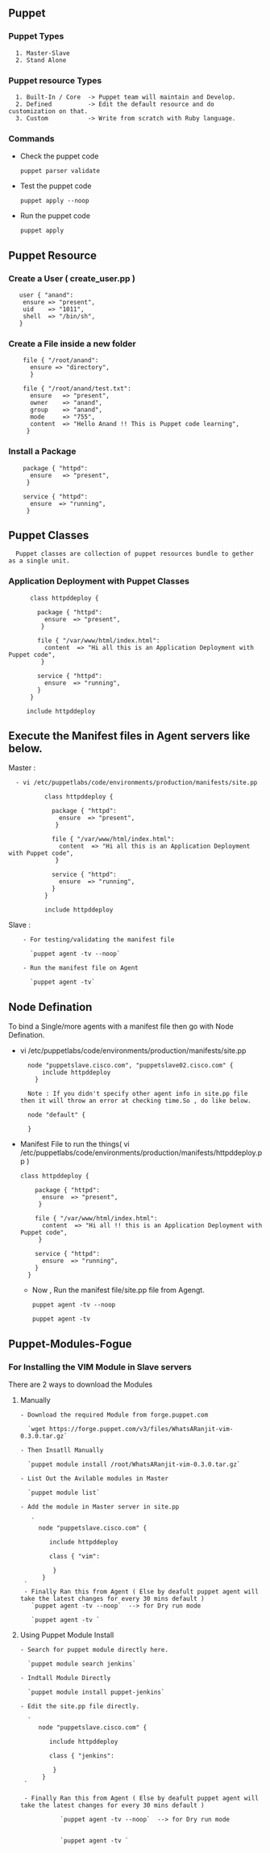 ## Puppet


### Puppet Types
  
      1. Master-Slave
      2. Stand Alone

### Puppet resource Types

      1. Built-In / Core  -> Puppet team will maintain and Develop.
      2. Defined          -> Edit the default resource and do customization on that.
      3. Custom           -> Write from scratch with Ruby language.

### Commands

  - Check the puppet code
  
    `puppet parser validate`
  
  - Test the puppet code
  
    `puppet apply --noop`
  
  - Run the puppet code
  
    `puppet apply`
    
    
 ## Puppet Resource
 
 ### Create a User ( create_user.pp )
 
       user { "anand":
        ensure => "present",
        uid    => "1011",
        shell  => "/bin/sh",
       }
       
### Create a File inside a new folder

        file { "/root/anand":
          ensure => "directory",
          }

        file { "/root/anand/test.txt":
          ensure   => "present",
          owner    => "anand",
          group    => "anand",
          mode     => "755",
          content  => "Hello Anand !! This is Puppet code learning",
         }
         
### Install a Package

        package { "httpd":
          ensure   => "present",
         }

        service { "httpd":
          ensure  => "running",
         }


## Puppet Classes

      Puppet classes are collection of puppet resources bundle to gether as a single unit.
      
### Application Deployment with Puppet Classes

          class httpddeploy {

            package { "httpd":
              ensure  => "present",
             }

            file { "/var/www/html/index.html":
              content  => "Hi all this is an Application Deployment with Puppet code",
             }

            service { "httpd":
              ensure  => "running",
            }
          }
          
         include httpddeploy
         
         
## Execute the Manifest files in Agent servers like below.

   Master : 

      - vi /etc/puppetlabs/code/environments/production/manifests/site.pp

              class httpddeploy {

                package { "httpd":
                  ensure  => "present",
                 }

                file { "/var/www/html/index.html":
                  content  => "Hi all this is an Application Deployment with Puppet code",
                 }

                service { "httpd":
                  ensure  => "running",
                }
              }

              include httpddeploy
  
   Slave :
 
        - For testing/validating the manifest file 

          `puppet agent -tv --noop`

        - Run the manifest file on Agent

          `puppet agent -tv`

  
  
## Node Defination

  To bind a Single/more agents with a  manifest file then go with Node Defination.
  
  - vi /etc/puppetlabs/code/environments/production/manifests/site.pp
  
          node "puppetslave.cisco.com", "puppetslave02.cisco.com" {
              include httpddeploy
            }
            
          Note : If you didn't specify other agent info in site.pp file then it will throw an error at checking time.So , do like below.
          
          node "default" {
          
          }
            
  - Manifest File to run the things( vi /etc/puppetlabs/code/environments/production/manifests/httpddeploy.pp )
  
        class httpddeploy {

            package { "httpd":
              ensure  => "present",
             }

            file { "/var/www/html/index.html":
              content  => "Hi all !! this is an Application Deployment with Puppet code",
             }

            service { "httpd":
              ensure  => "running",
            }
          }


    - Now , Run the manifest file/site.pp file from Agengt.
    
        `puppet agent -tv --noop`
        
        `puppet agent -tv`
   
      
  

## Puppet-Modules-Fogue


### For Installing the VIM Module in Slave servers

  There are 2 ways to download the Modules
    
   1. Manually
        
          - Download the required Module from forge.puppet.com
          
            `wget https://forge.puppet.com/v3/files/WhatsARanjit-vim-0.3.0.tar.gz`
            
          - Then Insatll Manually
          
            `puppet module install /root/WhatsARanjit-vim-0.3.0.tar.gz`
            
          - List Out the Avilable modules in Master
           
            `puppet module list`
            
          - Add the module in Master server in site.pp
          
             `
               node "puppetslave.cisco.com" {

                  include httpddeploy

                  class { "vim":

                   }
                }
           `
           - Finally Ran this from Agent ( Else by deafult puppet agent will take the latest changes for every 30 mins default )
             `puppet agent -tv --noop`  --> for Dry run mode
             
             `puppet agent -tv `
    
   2. Using Puppet Module Install
   
   
          - Search for puppet module directly here.
          
            `puppet module search jenkins`
            
          - Indtall Module Directly
          
            `puppet module install puppet-jenkins`
            
          - Edit the site.pp file directly.
          
            `
               node "puppetslave.cisco.com" {

                  include httpddeploy

                  class { "jenkins":

                   }
                }
           `
        
           - Finally Ran this from Agent ( Else by deafult puppet agent will take the latest changes for every 30 mins default )
                     
                     `puppet agent -tv --noop`  --> for Dry run mode
                     

                     `puppet agent -tv `
